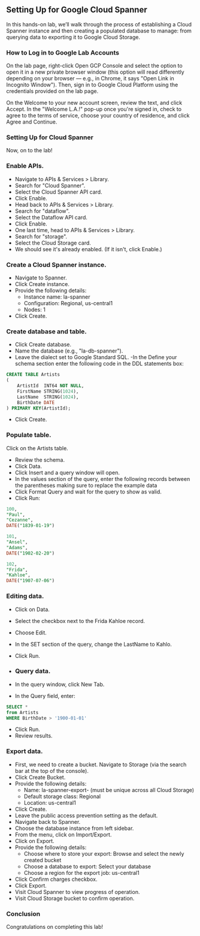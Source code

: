 ## Setting Up for Google Cloud Spanner

In this hands-on lab, we’ll walk through the process of establishing a Cloud Spanner instance and then creating a
populated database to manage: from querying data to exporting it to Google Cloud Storage.

### How to Log in to Google Lab Accounts

On the lab page, right-click Open GCP Console and select the option to open it in a new private browser window (this
option will read differently depending on your browser — e.g., in Chrome, it says "Open Link in Incognito Window").
Then, sign in to Google Cloud Platform using the credentials provided on the lab page.

On the Welcome to your new account screen, review the text, and click Accept. In the "Welcome L.A.!" pop-up once you're
signed in, check to agree to the terms of service, choose your country of residence, and click Agree and Continue.

### Setting Up for Cloud Spanner

Now, on to the lab!

### Enable APIs.

- Navigate to APIs & Services > Library.
- Search for "Cloud Spanner".
- Select the Cloud Spanner API card.
- Click Enable.
- Head back to APIs & Services > Library.
- Search for "dataflow".
- Select the Dataflow API card.
- Click Enable.
- One last time, head to APIs & Services > Library.
- Search for "storage".
- Select the Cloud Storage card.
- We should see it's already enabled. (If it isn't, click Enable.)

### Create a Cloud Spanner instance.

- Navigate to Spanner.
- Click Create instance.
- Provide the following details:
    - Instance name: la-spanner
    - Configuration: Regional, us-central1
    - Nodes: 1
- Click Create.

### Create database and table.

- Click Create database.
- Name the database (e.g., "la-db-spanner").
- Leave the dialect set to Google Standard SQL.
  -In the Define your schema section enter the following code in the DDL statements box:

```sql
CREATE TABLE Artists
(
    ArtistId  INT64 NOT NULL,
    FirstName STRING(1024),
    LastName  STRING(1024),
    BirthDate DATE
) PRIMARY KEY(ArtistId);
```

- Click Create.

### Populate table.

Click on the Artists table.

- Review the schema.
- Click Data.
- Click Insert and a query window will open.
- In the values section of the query, enter the following records between the parentheses making sure to replace the
  example data
- Click Format Query and wait for the query to show as valid.
- Click Run:

```sql
100,
"Paul",
"Cezanne",
DATE("1839-01-19")

101,
"Ansel",
"Adams",
DATE("1902-02-20")

102,
"Frida",
"Kahloe",
DATE("1907-07-06")
```

### Editing data.

- Click on Data.
- Select the checkbox next to the Frida Kahloe record.
- Choose Edit.
- In the SET section of the query, change the LastName to Kahlo.
- Click Run.

- ### Query data.
- In the query window, click New Tab.
- In the Query field, enter:

```sql
SELECT *
from Artists
WHERE BirthDate > '1900-01-01'
```

- Click Run.
- Review results.

### Export data.

- First, we need to create a bucket. Navigate to Storage (via the search bar at the top of the console).
- Click Create Bucket.
- Provide the following details:
    - Name: la-spanner-export-<INSERT NUMBERS OR LETTERS HERE> (must be unique across all Cloud Storage)
    - Default storage class: Regional
    - Location: us-central1
- Click Create.
- Leave the public access prevention setting as the default.
- Navigate back to Spanner.
- Choose the database instance from left sidebar.
- From the menu, click on Import/Export.
- Click on Export.
- Provide the following details:
    - Choose where to store your export: Browse and select the newly created bucket
    - Choose a database to export: Select your database
    - Choose a region for the export job: us-central1
- Click Confirm charges checkbox.
- Click Export.
- Visit Cloud Spanner to view progress of operation.
- Visit Cloud Storage bucket to confirm operation.

### Conclusion

Congratulations on completing this lab!
